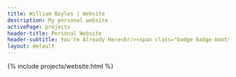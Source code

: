 ```yaml
---
title: William Boyles | Website
description: My personal website
activePage: projects
header-title: Personal Website
header-subtitle: You're Already Here<br/><span class="badge badge-bootstrap x-1 me-1">Bootstrap<i class="badge-icon fab fa-bootstrap"></i></span><span class="badge badge-azure x-1">Azure<i class="badge-icon fab fa-microsoft"></i></span>
layout: default
---
```


{% include projects/website.html %}
